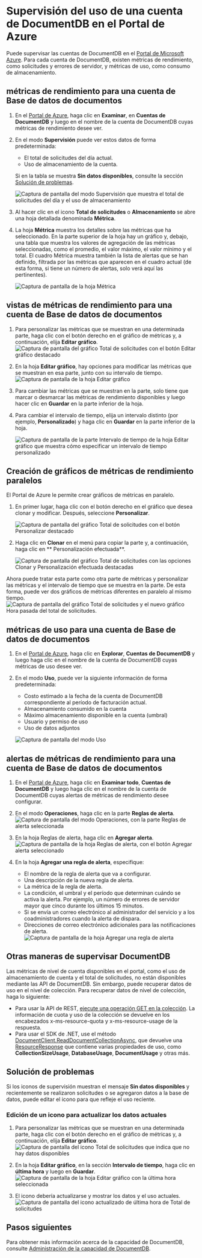 <properties 
	pageTitle="Supervisión de una cuenta de DocumentDB mediante el Portal de Azure | Microsoft Azure" 
	description="Obtenga información sobre cómo supervisar la cuenta de DocumentDB para aplicar métricas de rendimiento, como solicitudes y errores de servidor, y métricas de uso, como consumo de almacenamiento." 
	services="documentdb" 
	documentationCenter="" 
	authors="mimig1" 
	manager="jhubbard" 
	editor="cgronlun"/>

<tags 
	ms.service="documentdb" 
	ms.workload="data-services" 
	ms.tgt_pltfrm="na" 
	ms.devlang="na" 
	ms.topic="article" 
	ms.date="02/18/2016" 
	ms.author="mimig"/>

# Supervisión del uso de una cuenta de DocumentDB en el Portal de Azure

Puede supervisar las cuentas de DocumentDB en el [Portal de Microsoft Azure](https://portal.azure.com/). Para cada cuenta de DocumentDB, existen métricas de rendimiento, como solicitudes y errores de servidor, y métricas de uso, como consumo de almacenamiento.

## métricas de rendimiento para una cuenta de Base de datos de documentos
1.	En el [Portal de Azure](https://portal.azure.com/), haga clic en **Examinar**, en **Cuentas de DocumentDB** y luego en el nombre de la cuenta de DocumentDB cuyas métricas de rendimiento desee ver.
2.	En el modo **Supervisión** puede ver estos datos de forma predeterminada:
	*	El total de solicitudes del día actual.
	*	Uso de almacenamiento de la cuenta. 

	Si en la tabla se muestra **Sin datos disponibles**, consulte la sección [Solución de problemas](#troubleshooting).
	
	![Captura de pantalla del modo Supervisión que muestra el total de solicitudes del día y el uso de almacenamiento](./media/documentdb-monitor-accounts/documentdb-total-requests-and-usage.png)


3.	Al hacer clic en el icono **Total de solicitudes** o **Almacenamiento** se abre una hoja detallada denominada **Métrica**.
4.	La hoja **Métrica** muestra los detalles sobre las métricas que ha seleccionado. En la parte superior de la hoja hay un gráfico y, debajo, una tabla que muestra los valores de agregación de las métricas seleccionadas, como el promedio, el valor máximo, el valor mínimo y el total. El cuadro Métrica muestra también la lista de alertas que se han definido, filtrada por las métricas que aparecen en el cuadro actual (de esta forma, si tiene un número de alertas, solo verá aquí las pertinentes).   

	![Captura de pantalla de la hoja Métrica](./media/documentdb-monitor-accounts/documentdb-metric-blade.png)


## vistas de métricas de rendimiento para una cuenta de Base de datos de documentos

1.	Para personalizar las métricas que se muestran en una determinada parte, haga clic con el botón derecho en el gráfico de métricas y, a continuación, elija **Editar gráfico**. ![Captura de pantalla del gráfico Total de solicitudes con el botón Editar gráfico destacado](./media/documentdb-monitor-accounts/madocdb3.png)

2.	En la hoja **Editar gráfico**, hay opciones para modificar las métricas que se muestran en esa parte, junto con su intervalo de tiempo. ![Captura de pantalla de la hoja Editar gráfico](./media/documentdb-monitor-accounts/madocdb4.png)

3.	Para cambiar las métricas que se muestran en la parte, solo tiene que marcar o desmarcar las métricas de rendimiento disponibles y luego hacer clic en **Guardar** en la parte inferior de la hoja.
4.	Para cambiar el intervalo de tiempo, elija un intervalo distinto (por ejemplo, **Personalizado**) y haga clic en **Guardar** en la parte inferior de la hoja.  

	![Captura de pantalla de la parte Intervalo de tiempo de la hoja Editar gráfico que muestra cómo especificar un intervalo de tiempo personalizado](./media/documentdb-monitor-accounts/madocdb5.png)


## Creación de gráficos de métricas de rendimiento paralelos
El Portal de Azure le permite crear gráficos de métricas en paralelo.

1.	En primer lugar, haga clic con el botón derecho en el gráfico que desea clonar y modificar. Después, seleccione **Personalizar**. 

	![Captura de pantalla del gráfico Total de solicitudes con el botón Personalizar destacado](./media/documentdb-monitor-accounts/madocdb6.png)

2.	Haga clic en **Clonar** en el menú para copiar la parte y, a continuación, haga clic en ** Personalización efectuada**.

	![Captura de pantalla del gráfico Total de solicitudes con las opciones Clonar y Personalización efectuada destacadas](./media/documentdb-monitor-accounts/madocdb7.png)


Ahora puede tratar esta parte como otra parte de métricas y personalizar las métricas y el intervalo de tiempo que se muestra en la parte. De esta forma, puede ver dos gráficos de métricas diferentes en paralelo al mismo tiempo. ![Captura de pantalla del gráfico Total de solicitudes y el nuevo gráfico Hora pasada del total de solicitudes.](./media/documentdb-monitor-accounts/madocdb8.png)

## métricas de uso para una cuenta de Base de datos de documentos
1.	En el [Portal de Azure](https://portal.azure.com/), haga clic en **Explorar**, **Cuentas de DocumentDB** y luego haga clic en el nombre de la cuenta de DocumentDB cuyas métricas de uso desee ver.
2.	En el modo **Uso**, puede ver la siguiente información de forma predeterminada:
	*	Costo estimado a la fecha de la cuenta de DocumentDB correspondiente al período de facturación actual.
	*	Almacenamiento consumido en la cuenta
	*	Máximo almacenamiento disponible en la cuenta (umbral)
	*	Usuario y permiso de uso
	*	Uso de datos adjuntos

	![Captura de pantalla del modo Uso](./media/documentdb-monitor-accounts/madocdb9.png)
 
## alertas de métricas de rendimiento para una cuenta de Base de datos de documentos
1.	En el [Portal de Azure](https://portal.azure.com/), haga clic en **Examinar todo**, **Cuentas de DocumentDB** y luego haga clic en el nombre de la cuenta de DocumentDB cuyas alertas de métricas de rendimiento desee configurar.
2.	En el modo **Operaciones**, haga clic en la parte **Reglas de alerta**. ![Captura de pantalla del modo Operaciones, con la parte Reglas de alerta seleccionada](./media/documentdb-monitor-accounts/madocdb10.png)

3.	En la hoja Reglas de alerta, haga clic en **Agregar alerta**. ![Captura de pantalla de la hoja Reglas de alerta, con el botón Agregar alerta seleccionado](./media/documentdb-monitor-accounts/madocdb11.png)

4.	En la hoja **Agregar una regla de alerta**, especifique:
	*	El nombre de la regla de alerta que va a configurar.
	*	Una descripción de la nueva regla de alerta.
	*	La métrica de la regla de alerta.
	*	La condición, el umbral y el período que determinan cuándo se activa la alerta. Por ejemplo, un número de errores de servidor mayor que cinco durante los últimos 15 minutos.
	*	Si se envía un correo electrónico al administrador del servicio y a los coadministradores cuando la alerta de dispara.
	*	Direcciones de correo electrónico adicionales para las notificaciones de alerta. ![Captura de pantalla de la hoja Agregar una regla de alerta](./media/documentdb-monitor-accounts/madocdb12.png)

## Otras maneras de supervisar DocumentDB
Las métricas de nivel de cuenta disponibles en el portal, como el uso de almacenamiento de cuenta y el total de solicitudes, no están disponibles mediante las API de DocumentDB. Sin embargo, puede recuperar datos de uso en el nivel de colección. Para recuperar datos de nivel de colección, haga lo siguiente:

- Para usar la API de REST, [ejecute una operación GET en la colección](https://msdn.microsoft.com/library/mt489073.aspx). La información de cuota y uso de la colección se devuelve en los encabezados x-ms-resource-quota y x-ms-resource-usage de la respuesta.
- Para usar el SDK de .NET, use el método [DocumentClient.ReadDocumentCollectionAsync](https://msdn.microsoft.com/library/microsoft.azure.documents.client.documentclient.readdocumentcollectionasync.aspx), que devuelve una [ResourceResponse](https://msdn.microsoft.com/library/dn799209.aspx) que contiene varias propiedades de uso, como **CollectionSizeUsage**, **DatabaseUsage**, **DocumentUsage** y otras más.

## Solución de problemas
Si los iconos de supervisión muestran el mensaje **Sin datos disponibles** y recientemente se realizaron solicitudes o se agregaron datos a la base de datos, puede editar el icono para que refleje el uso reciente.

### Edición de un icono para actualizar los datos actuales
1.	Para personalizar las métricas que se muestran en una determinada parte, haga clic con el botón derecho en el gráfico de métricas y, a continuación, elija **Editar gráfico**. ![Captura de pantalla del icono Total de solicitudes que indica que no hay datos disponibles](./media/documentdb-monitor-accounts/documentdb-no-available-data.png)

2.	En la hoja **Editar gráfico**, en la sección **Intervalo de tiempo**, haga clic en **última hora** y luego en **Guardar**. ![Captura de pantalla de la hoja Editar gráfico con la última hora seleccionada](./media/documentdb-monitor-accounts/documentdb-no-available-data-past-hour.png)


3.	El icono debería actualizarse y mostrar los datos y el uso actuales. ![Captura de pantalla del icono actualizado de última hora de Total de solicitudes](./media/documentdb-monitor-accounts/documentdb-no-available-data-fixed.png)

## Pasos siguientes
Para obtener más información acerca de la capacidad de DocumentDB, consulte [Administración de la capacidad de DocumentDB](documentdb-manage.md).
 

<!---HONumber=AcomDC_0224_2016-->
